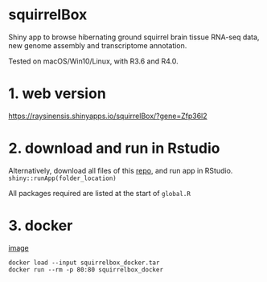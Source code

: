 # squirrelBox
Shiny app to browse hibernating ground squirrel brain tissue RNA-seq data, new genome assembly and transcriptome annotation.

Tested on macOS/Win10/Linux, with R3.6 and R4.0.

# 1. web version
https://raysinensis.shinyapps.io/squirrelBox/?gene=Zfp36l2

# 2. download and run in Rstudio
Alternatively, download all files of this [repo](https://github.com/rnabioco/squirrelbox/archive/master.zip), and run app in RStudio.
`shiny::runApp(folder_location)`

All packages required are listed at the start of `global.R`

# 3. docker
[image](https://squirrelbox.s3-us-west-2.amazonaws.com/squirrelbox_docker.tar)
```
docker load --input squirrelbox_docker.tar
docker run --rm -p 80:80 squirrelbox_docker
```